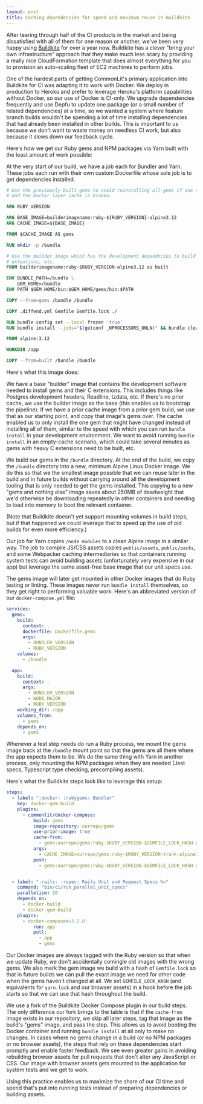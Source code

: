 ```yaml
---
layout: post
title: Caching dependencies for speed and maximum reuse in Buildkite
---
```


After tearing through half of the CI products in the market and being
dissatisfied with all of them for one reason or another, we've been very happy
using [Buildkite](https://buildkite.com) for over a year now. Buildkite has a
clever "bring your own infrastructure" approach that they make much less scary
by providing a really nice CloudFormation template that does almost everything
for you to provision an auto-scaling fleet of EC2 machines to perform jobs.

One of the hardest parts of getting CommonLit's primary application into
Buildkite for CI was adapting it to work with Docker. We deploy in production to
Heroku and prefer to leverage Heroku's platform capabilities without Docker, so
our use of Docker is CI-only. We upgrade dependencies frequently and use Depfu
to update one package (or a small number of related dependencies) at a time, so
we wanted a system where feature branch builds wouldn't be spending a lot of
time installing dependencies that had already been installed in other builds.
This is important to us because we don't want to waste money on needless CI
work, but also because it slows down our feedback cycle.

Here's how we get our Ruby gems and NPM packages via Yarn built with the least
amount of work possible:

At the very start of our build, we have a job each for Bundler and Yarn. These
jobs each run with their own custom Dockerfile whose sole job is to get
dependencies installed.

```dockerfile
# Use the previously built gems to avoid reinstalling all gems if one changes
# and the Docker layer cache is broken.

ARG RUBY_VERSION

ARG BASE_IMAGE=builderimagename:ruby-${RUBY_VERSION}-alpine3.12
ARG CACHE_IMAGE=${BASE_IMAGE}

FROM $CACHE_IMAGE AS gems

RUN mkdir -p /bundle

# Use the builder image which has the development dependncies to build native
# extentions, etc.
FROM builderimagename:ruby-$RUBY_VERSION-alpine3.12 as built

ENV BUNDLE_PATH=/bundle \
    GEM_HOME=/bundle
ENV PATH $GEM_HOME/bin:$GEM_HOME/gems/bin:$PATH

COPY --from=gems /bundle /bundle

COPY .diffend.yml Gemfile Gemfile.lock ./

RUN bundle config set --local frozen 'true'
RUN bundle install --jobs="$(getconf _NPROCESSORS_ONLN)" && bundle clean

FROM alpine:3.12

WORKDIR /app

COPY --from=built /bundle /bundle
```

Here's what this image does:

We have a base "builder" image that contains the development software needed to
install gems and their C extensions. This includes things like Postgres
development headers, Readline, tzdata, etc. If there's no prior cache, we use
the builder image as the base (this enables us to bootstrap the pipeline). If
we have a prior cache image from a prior gem build, we use that as our starting
point, and copy that image's gems over. The cache enabled us to only install the
one gem that might have changed instead of installing all of them, similar to
the speed with which you can run `bundle install` in your development
environment. We want to avoid running `bundle install` in an empty-cache
scenario, which could take several minutes as gems with heavy C extensions need
to be built, etc.

We build our gems in the `/bundle` directory. At the end of the build, we copy
the `/bundle` directory into a new, minimum Alpine Linux Docker image. We do
this so that we the smallest image possible that we can reuse later in the build
and in future builds without carrying around all the development tooling that is
only needed to get the gems installed. This copying to a new "gems and nothing
else" image saves about 250MB of deadweight that we'd otherwise be downloading
repeatedly in other containers and needing to load into memory to boot the
relevant container.

(Note that Buildkite doesn't yet support mounting volumes in build steps, but if
that happened we could leverage that to speed up the use of old builds for even
more efficiency.)

Our job for Yarn copies `/node_modules` to a clean Alpine image in a similar
way. The job to compile JS/CSS assets copies `public/assets`, `public/packs`,
and some Webpacker caching intermediaries so that containers running system
tests can avoid building assets (unfortunately very expensive in our app) but
leverage the same asset-free base image that our unit specs use.

The gems image will later get mounted in other Docker images that do Ruby
testing or linting. These images never run `bundle install` themselves, so they
get right to performing valuable work. Here's an abbreviated version of our
`docker-compose.yml` file:

```yaml
services:
  gems:
    build:
      context: .
      dockerfile: Dockerfile.gems
      args:
        - BUNDLER_VERSION
        - RUBY_VERSION
    volumes:
      - /bundle

  app:
    build:
      context: .
      args:
        - BUNDLER_VERSION
        - NODE_MAJOR
        - RUBY_VERSION
    working_dir: /app
    volumes_from:
      - gems
    depends_on:
      - gems
```

Whenever a test step needs do run a Ruby process, we mount the gems image back
at the `/bundle` mount point so that the gems are all there where the app
expects them to be. We do the same thing with Yarn in another process, only
mounting the NPM packages when they are needed (Jest specs, Typescript type
checking, precompiling assets).

Here's what the Buildkite steps look like to leverage this setup:

```yaml
steps:
  - label: ":docker: :rubygems: Bundler"
    key: docker-gem-build
    plugins:
      - commonlit/docker-compose:
          build: gems
          image-repository: ourrepo/gems
          use-prior-image: true
          cache-from:
            - gems:ourrepo/gems:ruby-$RUBY_VERSION-$GEMFILE_LOCK_HASH-alpine3.12
          args:
            - CACHE_IMAGE=ourrepo/gems:ruby-$RUBY_VERSION-trunk-alpine3.12
          push:
            - gems:ourrepo/gems:ruby-$RUBY_VERSION-$GEMFILE_LOCK_HASH-alpine3.12


  - label: ":rails: :rspec: Rails Unit and Request Specs %n"
    command: "bin/ci/run_parallel_unit_specs"
    parallelism: 10
    depends_on:
      - docker-build
      - docker-gem-build
    plugins:
      - docker-compose#v3.2.0:
          run: app
          pull:
            - app
            - gems
```

Our Docker images are always tagged with the Ruby version so that when we update
Ruby, we don't accidentally comingle old images with the wrong gems. We also
mark the gem image we build with a hash of `Gemfile.lock` so that in future
builds we can pull the exact image we need for other code when the gems haven't
changed at all. We set `GEMFILE_LOCK_HASH` (and equivalents for `yarn.lock` and
our browser assets) in a hook before the job starts so that we can use that hash
throughout the build.

We use a fork of the Buildkite Docker Compose plugin in our build steps. The
only difference our fork brings to the table is that if the `cache-from` image
exists in our repository, we skip all later steps, tag that image as the build's
"gems" image, and pass the step. This allows us to avoid booting the Docker
container and running `bundle install` at all only to make no changes. In cases
where no gems change in a build (or no NPM packages or no browser assets), the
steps that rely on these dependencies start promptly and enable faster feedback.
We see even greater gains in avoiding rebuilding browser assets for pull
requests that don't alter any JavaScript or CSS. Our image with browser assets
gets mounted to the application for system tests and we get to work.

Using this practice enables us to maximize the share of our CI time and spend
that's put into running tests instead of preparing dependencies or building
assets.

